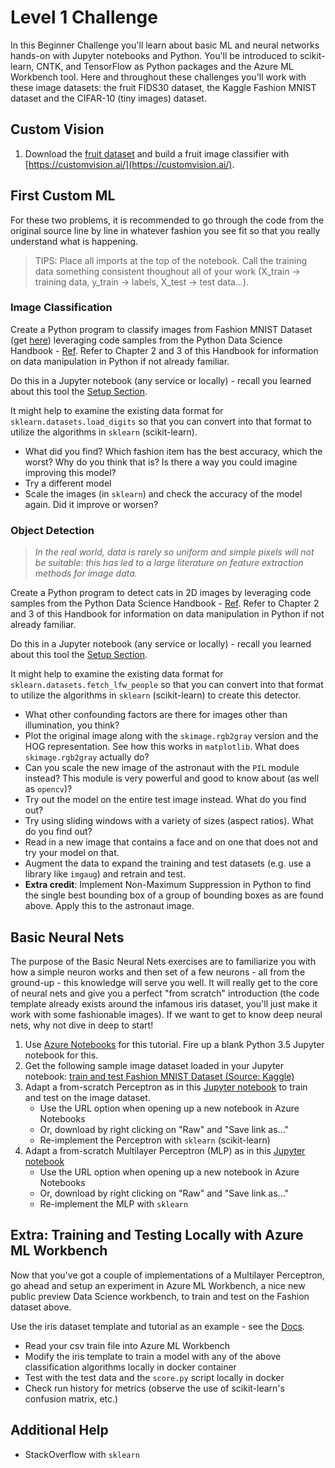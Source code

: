 # Level 1 Challenge

In this Beginner Challenge you'll learn about basic ML and neural networks hands-on with Jupyter notebooks and Python.  You'll be introduced to scikit-learn, CNTK, and TensorFlow as Python packages and the Azure ML Workbench tool.  Here and throughout these challenges you'll work with these image datasets: the fruit FIDS30 dataset, the Kaggle Fashion MNIST dataset and the CIFAR-10 (tiny images) dataset.

## Custom Vision

1. Download the [fruit dataset](http://www.vicos.si/Downloads/FIDS30) and build a fruit image classifier with [https://customvision.ai/](https://customvision.ai/).

## First Custom ML

For these two problems, it is recommended to go through the code from the original source line by line in whatever fashion you see fit so that you really understand what is happening.

> TIPS:  Place all imports at the top of the notebook.  Call the training data something consistent thoughout all of your work (X_train -> training data, y_train -> labels, X_test -> test data...).

### Image Classification

Create a Python program to classify images from Fashion MNIST Dataset (get [here](https://www.kaggle.com/zalando-research/fashionmnist/data)) leveraging code samples from the Python Data Science Handbook - [Ref](https://jakevdp.github.io/PythonDataScienceHandbook/05.02-introducing-scikit-learn.html#Application:-Exploring-Hand-written-Digits).  Refer to Chapter 2 and 3 of this Handbook for information on data manipulation in Python if not already familiar.

Do this in a Jupyter notebook (any service or locally) - recall you learned about this tool the [Setup Section](level1_setup).  

It might help to examine the existing data format for `sklearn.datasets.load_digits` so that you can convert into that format to utilize the algorithms in `sklearn` (scikit-learn).  

- What did you find?  Which fashion item has the best accuracy, which the worst?  Why do you think that is?  Is there a way you could imagine improving this model?
- Try a different model
- Scale the images (in `sklearn`) and check the accuracy of the model again.  Did it improve or worsen?



### Object Detection

> _In the real world, data is rarely so uniform and simple pixels will not be suitable: this has led to a large literature on feature extraction methods for image data._

Create a Python program to detect cats in 2D images by leveraging code samples from the Python Data Science Handbook - [Ref](https://jakevdp.github.io/PythonDataScienceHandbook/05.14-image-features.html).  Refer to Chapter 2 and 3 of this Handbook for information on data manipulation in Python if not already familiar.

Do this in a Jupyter notebook (any service or locally) - recall you learned about this tool the [Setup Section](level1_setup).  

It might help to examine the existing data format for `sklearn.datasets.fetch_lfw_people` so that you can convert into that format to utilize the algorithms in `sklearn` (scikit-learn) to create this detector.  

- What other confounding factors are there for images other than illumination, you think?
- Plot the original image along with the `skimage.rgb2gray` version and the HOG representation.  See how this works in `matplotlib`.  What does `skimage.rgb2gray` actually do?
- Can you scale the new image of the astronaut with the `PIL` module instead?  This module is very powerful and good to know about (as well as `opencv`)?
- Try out the model on the entire test image instead.  What do you find out?
- Try using sliding windows with a variety of sizes (aspect ratios).  What do you find out?
- Read in a new image that contains a face and on one that does not and try your model on that.
- Augment the data to expand the training and test datasets (e.g. use a library like `imgaug`) and retrain and test.
- **Extra credit**:  Implement Non-Maximum Suppression in Python to find the single best bounding box of a group of bounding boxes as are found above.  Apply this to the astronaut image.


## Basic Neural Nets

The purpose of the Basic Neural Nets exercises are to familiarize you with how a simple neuron works and then set of a few neurons - all from the ground-up - this knowledge will serve you well.  It will really get to the core of neural nets and give you a perfect "from scratch" introduction (the code template already exists around the infamous iris dataset, you'll just make it work with some fashionable images).  If we want to get to know deep neural nets, why not dive in deep to start!

1.  Use [Azure Notebooks](https://notebooks.azure.com) for this tutorial.  Fire up a blank Python 3.5 Jupyter notebook for this.
2. Get the following sample image dataset loaded in your Jupyter notebook: [train and test Fashion MNIST Dataset (Source: Kaggle)](https://www.kaggle.com/zalando-research/fashionmnist/data)
3. Adapt a from-scratch Perceptron as in this [Jupyter notebook](https://github.com/rasbt/python-machine-learning-book-2nd-edition/blob/master/code/ch02/ch02.ipynb) to train and test on the image dataset.
    - Use the URL option when opening up a new notebook in Azure Notebooks
    - Or, download by right clicking on "Raw" and "Save link as..."
    - Re-implement the Perceptron with `sklearn` (scikit-learn)
4. Adapt a from-scratch Multilayer Perceptron (MLP) as in this [Jupyter notebook](https://github.com/rasbt/python-machine-learning-book-2nd-edition/blob/master/code/ch12/ch12.ipynb)
    - Use the URL option when opening up a new notebook in Azure Notebooks
    - Or, download by right clicking on "Raw" and "Save link as..."
    - Re-implement the MLP with `sklearn`

## Extra:  Training and Testing Locally with Azure ML Workbench

Now that you've got a couple of implementations of a Multilayer Perceptron, go ahead and setup an experiment in Azure ML Workbench, a nice new public preview Data Science workbench, to train and test on the Fashion dataset above.

Use the iris dataset template and tutorial as an example - see the [Docs](https://docs.microsoft.com/en-us/azure/machine-learning/preview/tutorial-classifying-iris-part-1).

- Read your csv train file into Azure ML Workbench
- Modify the iris template to train a model with any of the above classification algorithms locally in docker container
- Test with the test data and the `score.py` script locally in docker
- Check run history for metrics (observe the use of scikit-learn's confusion matrix, etc.)

## Additional Help

- StackOverflow with `sklearn`